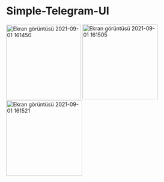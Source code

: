 # Simple-Telegram-UI



<img width="199" alt="Ekran görüntüsü 2021-09-01 161450" src="https://user-images.githubusercontent.com/84295038/131678113-7057e6cd-9be1-4370-bc3e-5cc193cbf57b.png">

<img width="200" alt="Ekran görüntüsü 2021-09-01 161505" src="https://user-images.githubusercontent.com/84295038/131678144-194c8032-b519-4f0b-94fd-72049a97026f.png">

<img width="202" alt="Ekran görüntüsü 2021-09-01 161521" src="https://user-images.githubusercontent.com/84295038/131678169-f1974bcf-3270-4e83-96ad-8e59de12c53c.png">
